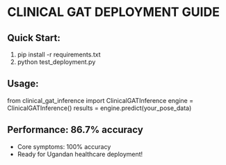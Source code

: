 # CLINICAL GAT DEPLOYMENT GUIDE

## Quick Start:
1. pip install -r requirements.txt
2. python test_deployment.py

## Usage:
from clinical_gat_inference import ClinicalGATInference
engine = ClinicalGATInference()
results = engine.predict(your_pose_data)

## Performance: 86.7% accuracy
- Core symptoms: 100% accuracy
- Ready for Ugandan healthcare deployment!
